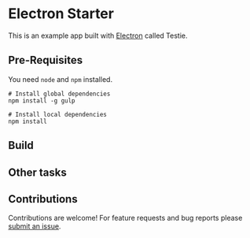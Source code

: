# Electron Starter

This is an example app built with [Electron](http://electron.atom.io/) called Testie.

## Pre-Requisites

You need `node` and `npm` installed.

    # Install global dependencies
    npm install -g gulp

    # Install local dependencies
    npm install

## Build

## Other tasks


## Contributions

Contributions are welcome! For feature requests and bug reports please [submit an issue](https://github.com/Aluxian/electron-starter/issues).
